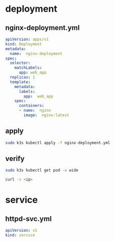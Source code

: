 # deployment
## nginx-deployment.yml

```yaml
apiVersion: apps/v1
kind: Deployment
metadata:
  name:  nginx-deployment
spec:
  selector:
    matchLabels:
      app: web_app
  replicas: 1
  template:
    metadata:
      labels:
        app:  web_app
    spec:
      containers:
      - name:  nginx
        image:  nginx:latest
```



## apply

```bash
sudo k3s kubectl apply -f nginx-deployment.yml
```





## verify

```bash
sudo k3s kubectl get pod -o wide

curl -v <ip>
```



# service

## httpd-svc.yml

```yaml
apiVersion: v1
kind: service

```

